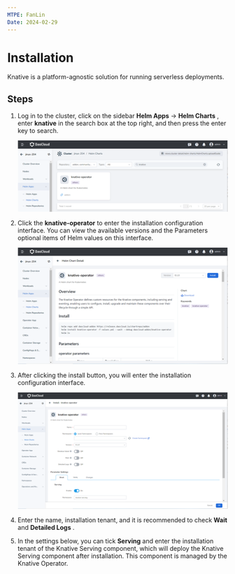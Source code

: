 ```yaml
---
MTPE: FanLin
Date: 2024-02-29
---
```


# Installation

Knative is a platform-agnostic solution for running serverless deployments.

## Steps

1. Log in to the cluster, click on the sidebar __Helm Apps__ → __Helm Charts__ , enter __knative__ in the search box at the top right, and then press the enter key to search.

    ![Install-1](../../images/knative-install-1.png)

2. Click the __knative-operator__ to enter the installation configuration interface. You can view the available versions and the Parameters optional items of Helm values on this interface.

    ![Install-2](../../images/knative-install-2.png)

3. After clicking the install button, you will enter the installation configuration interface.

    ![Install-3](../../images/knative-install-3.png)

4. Enter the name, installation tenant, and it is recommended to check __Wait__ and __Detailed Logs__ .

5. In the settings below, you can tick __Serving__ and enter the installation tenant of the Knative Serving component, which will deploy the Knative Serving component after installation. This component is managed by the Knative Operator.
